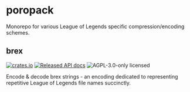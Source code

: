 # poropack
Monorepo for various League of Legends specific compression/encoding schemes.

## brex
[![crates.io](https://img.shields.io/crates/v/brex.svg)](https://crates.io/crates/brex)
[![Released API docs](https://docs.rs/brex/badge.svg)](https://docs.rs/brex)
![AGPL-3.0-only licensed](https://img.shields.io/crates/l/brex)


Encode & decode brex strings - an encoding dedicated to representing repetitive League of Legends file names succinctly.
